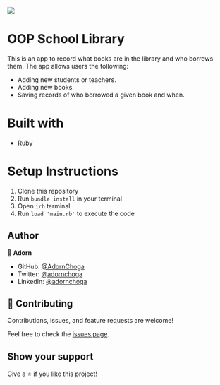 ![](https://img.shields.io/badge/Microverse-blueviolet)

# OOP School Library

This is an app to record what books are in the library and who borrows them. The app allows users the following:

  - Adding new students or teachers.
  - Adding new books.
  - Saving records of who borrowed a given book and when.

# Built with

- Ruby

# Setup Instructions

1. Clone this repository
2. Run `bundle install` in your terminal
3. Open `irb` terminal
4. Run `load 'main.rb'` to execute the code

## Author

👤 **Adorn**

- GitHub: [@AdornChoga](https://github.com/AdornChoga)
- Twitter: [@adornchoga](https://twitter.com/adorn_choga)
- LinkedIn: [@adornchoga](https://www.linkedin.com/in/adorn-choga)

## 🤝 Contributing

Contributions, issues, and feature requests are welcome!

Feel free to check the [issues page](../../issues/).

## Show your support

Give a ⭐️ if you like this project!
